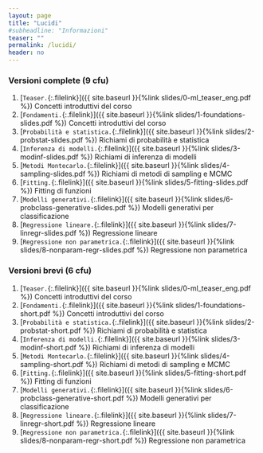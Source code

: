 ```yaml
---
layout: page
title: "Lucidi"
#subheadline: "Informazioni"
teaser: ""
permalink: /lucidi/
header: no
---
```



### Versioni complete (9 cfu)
1. [`Teaser.`{:.filelink}]({{ site.baseurl }}{%link slides/0-ml_teaser_eng.pdf %}) Concetti introduttivi del corso
1. [`Fondamenti.`{:.filelink}]({{ site.baseurl }}{%link slides/1-foundations-slides.pdf %}) Concetti introduttivi del corso
1. [`Probabilità e statistica.`{:.filelink}]({{ site.baseurl }}{%link slides/2-probstat-slides.pdf %}) Richiami di probabilità e statistica
1. [`Inferenza di modelli.`{:.filelink}]({{ site.baseurl }}{%link slides/3-modinf-slides.pdf %}) Richiami di inferenza di modelli
1. [`Metodi Montecarlo.`{:.filelink}]({{ site.baseurl }}{%link slides/4-sampling-slides.pdf %}) Richiami di metodi di sampling e MCMC
1. [`Fitting.`{:.filelink}]({{ site.baseurl }}{%link slides/5-fitting-slides.pdf %}) Fitting di funzioni
1. [`Modelli generativi.`{:.filelink}]({{ site.baseurl }}{%link slides/6-probclass-generative-slides.pdf %}) Modelli generativi per classificazione
1. [`Regressione lineare.`{:.filelink}]({{ site.baseurl }}{%link slides/7-linregr-slides.pdf %}) Regressione lineare
1. [`Regressione non parametrica.`{:.filelink}]({{ site.baseurl }}{%link slides/8-nonparam-regr-slides.pdf %}) Regressione non parametrica



### Versioni brevi (6 cfu)
1. [`Teaser.`{:.filelink}]({{ site.baseurl }}{%link slides/0-ml_teaser_eng.pdf %}) Concetti introduttivi del corso
1. [`Fondamenti.`{:.filelink}]({{ site.baseurl }}{%link slides/1-foundations-short.pdf %}) Concetti introduttivi del corso
1. [`Probabilità e statistica.`{:.filelink}]({{ site.baseurl }}{%link slides/2-probstat-short.pdf %}) Richiami di probabilità e statistica
1. [`Inferenza di modelli.`{:.filelink}]({{ site.baseurl }}{%link slides/3-modinf-short.pdf %}) Richiami di inferenza di modelli
1. [`Metodi Montecarlo.`{:.filelink}]({{ site.baseurl }}{%link slides/4-sampling-short.pdf %}) Richiami di metodi di sampling e MCMC
1. [`Fitting.`{:.filelink}]({{ site.baseurl }}{%link slides/5-fitting-short.pdf %}) Fitting di funzioni
1. [`Modelli generativi.`{:.filelink}]({{ site.baseurl }}{%link slides/6-probclass-generative-short.pdf %}) Modelli generativi per classificazione
1. [`Regressione lineare.`{:.filelink}]({{ site.baseurl }}{%link slides/7-linregr-short.pdf %}) Regressione lineare
1. [`Regressione non parametrica.`{:.filelink}]({{ site.baseurl }}{%link slides/8-nonparam-regr-short.pdf %}) Regressione non parametrica